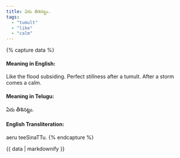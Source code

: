 ```yaml
---
title: ఏరు తీశినట్టు.
tags:
  - "tumult"
  - "like"
  - "calm"
---
```


{% capture data %}
#### Meaning in English:
Like the flood subsiding.
Perfect stillness after a tumult.
After a storm comes a calm.

#### Meaning in Telugu:
ఏరు తీశినట్టు.

#### English Transliteration:
aeru teeSinaTTu.
{% endcapture %}

<div class="notice">{{ data | markdownify }}</div>

